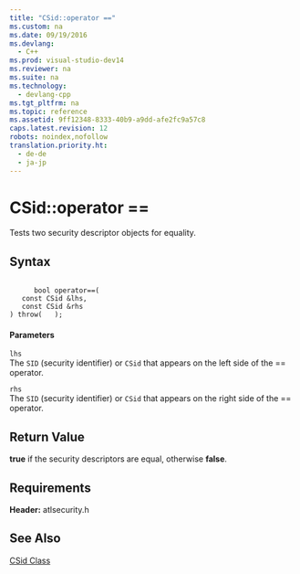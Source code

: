 ```yaml
---
title: "CSid::operator =="
ms.custom: na
ms.date: 09/19/2016
ms.devlang: 
  - C++
ms.prod: visual-studio-dev14
ms.reviewer: na
ms.suite: na
ms.technology: 
  - devlang-cpp
ms.tgt_pltfrm: na
ms.topic: reference
ms.assetid: 9ff12348-8333-40b9-a9dd-afe2fc9a57c8
caps.latest.revision: 12
robots: noindex,nofollow
translation.priority.ht: 
  - de-de
  - ja-jp
---
```

# CSid::operator ==
Tests two security descriptor objects for equality.  
  
## Syntax  
  
```  
  
      bool operator==(   
   const CSid &lhs,   
   const CSid &rhs   
) throw(   );  
```  
  
#### Parameters  
 `lhs`  
 The `SID` (security identifier) or `CSid` that appears on the left side of the == operator.  
  
 `rhs`  
 The `SID` (security identifier) or `CSid` that appears on the right side of the == operator.  
  
## Return Value  
 **true** if the security descriptors are equal, otherwise **false**.  
  
## Requirements  
 **Header:** atlsecurity.h  
  
## See Also  
 [CSid Class](../vs140/CSid-Class.md)